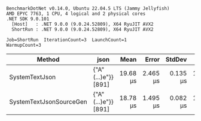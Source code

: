 ```

BenchmarkDotNet v0.14.0, Ubuntu 22.04.5 LTS (Jammy Jellyfish)
AMD EPYC 7763, 1 CPU, 4 logical and 2 physical cores
.NET SDK 9.0.101
  [Host]   : .NET 9.0.0 (9.0.24.52809), X64 RyuJIT AVX2
  ShortRun : .NET 9.0.0 (9.0.24.52809), X64 RyuJIT AVX2

Job=ShortRun  IterationCount=3  LaunchCount=1  
WarmupCount=3  

```
| Method                  | json                | Mean     | Error    | StdDev   | Min      | Max      | Gen0   | Allocated |
|------------------------ |-------------------- |---------:|---------:|---------:|---------:|---------:|-------:|----------:|
| SystemTextJson          | {&quot;A&quot;(...)e&quot;}} [891] | 19.68 μs | 2.465 μs | 0.135 μs | 19.53 μs | 19.79 μs | 0.0305 |   3.22 KB |
| SystemTextJsonSourceGen | {&quot;A&quot;(...)e&quot;}} [891] | 18.78 μs | 1.495 μs | 0.082 μs | 18.72 μs | 18.87 μs | 0.0305 |   3.22 KB |
